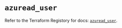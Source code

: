 # `azuread_user`

Refer to the Terraform Registory for docs: [`azuread_user`](https://registry.terraform.io/providers/hashicorp/azuread/2.40.0/docs/resources/user).
